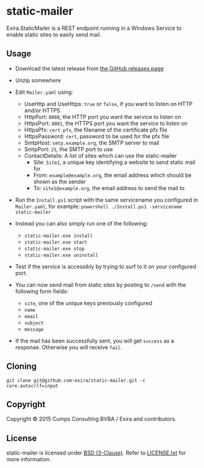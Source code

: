 ﻿# static-mailer

Exira.StaticMailer is a REST endpoint running in a Windows Service to enable static sites to easily send mail.

## Usage

* Download the latest release from [the GitHub releases page](https://github.com/exira/static-mailer/releases)

* Unzip somewhere

* Edit `Mailer.yaml` using:
  * UseHttp and UseHttps: `true` or `false`, if you want to listen on HTTP and/or HTTPS
  * HttpPort: `8080`, the HTTP port you want the service to listen on
  * HttpsPort: `8081`, the HTTPS port you want the service to listen on
  * HttpsPfx: `cert.pfx`, the filename of the certificate pfx file
  * HttpsPassword: `cert`, password to be used for the pfx file
  * SmtpHost: `smtp.example.org`, the SMTP server to mail
  * SmtpPort: `25`, the SMTP port to use
  * ContactDetails: A list of sites which can use the static-mailer
    * Site: `Site1`, a unique key identifying a website to send static mail for
    * From: `example@example.org`, the email address which should be shown as the sender
    * To: `site1@example.org`, the email address to send the mail to

* Run the `Install.ps1` script with the same servicename you configured in `Mailer.yaml`, for example: `powershell ./Install.ps1 -servicename static-mailer`

* Instead you can also simply run one of the following:
  * `static-mailer.exe install`
  * `static-mailer.exe start`
  * `static-mailer.exe stop`
  * `static-mailer.exe uninstall`

* Test if the service is accessibly by trying to surf to it on your configured port.

* You can now send mail from static sites by posting to `/send` with the following form fields:
  * `site`, one of the unique keys previously configured
  * `name`
  * `email`
  * `subject`
  * `message`

* If the mail has been successfully sent, you will get `success` as a response. Otherwise you will receive `fail`.

## Cloning

`git clone git@github.com:exira/static-mailer.git -c core.autocrlf=input`

## Copyright

Copyright © 2015 Cumps Consulting BVBA / Exira and contributors.

## License

static-mailer is licensed under [BSD (3-Clause)](http://choosealicense.com/licenses/bsd-3-clause/ "Read more about the BSD (3-Clause) License"). Refer to [LICENSE.txt](https://github.com/exira/static-mailer/blob/master/LICENSE.txt) for more information.
